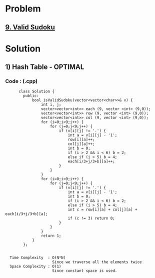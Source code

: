 # Problem

## [9. Valid Sudoku](https://leetcode.com/problems/valid-sudoku/)


# Solution 

## 1) Hash Table - OPTIMAL

       
      
      
   ### Code : (.cpp)
    
          class Solution {
            public:
                bool isValidSudoku(vector<vector<char>>& v) {
                    int i, j;
                    vector<vector<int>> each (9, vector <int> (9,0));
                    vector<vector<int>> row (9, vector <int> (9,0));
                    vector<vector<int>> col (9, vector <int> (9,0));
                    for (i=0;i<9;i++) {
                        for (j=0;j<9;j++) {
                            if (v[i][j] != '.') {
                                int a = v[i][j] - '1';
                                row[i][a]++;
                                col[j][a]++;
                                int b = 0;
                                if (i > 2 && i < 6) b = 2;
                                else if (i > 5) b = 4;
                                each[i/3+j/3+b][a]++;
                            }
                        }
                    }
                    for (i=0;i<9;i++) {
                        for (j=0;j<9;j++) {
                            if (v[i][j] != '.') {
                                int a = v[i][j] - '1';
                                int b = 0;
                                if (i > 2 && i < 6) b = 2;
                                else if (i > 5) b = 4;
                                int c = row[i][a] + col[j][a] + each[i/3+j/3+b][a];
                                if (c != 3) return 0;
                            }
                        }
                    }
                    return 1;
                }
            };

 
      Time Complexity  : O(N*N) 
                         Since we traverse all the elements twice
      Space Complexity : O(1)
                         Since constant space is used.
